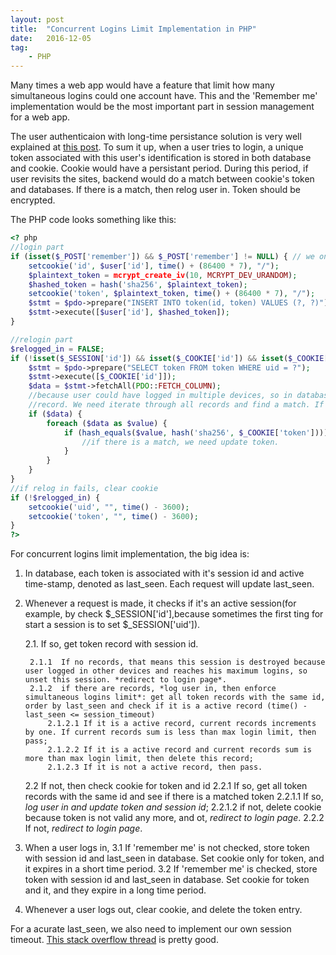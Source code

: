 ```yaml
---
layout: post
title:  "Concurrent Logins Limit Implementation in PHP"
date:   2016-12-05
tag:    
    - PHP
---
```


Many times a web app would have a feature that limit how many simultaneous logins could one account have. This and the 'Remember me' implementation would be the most important part in session management for a web app.

The user authenticaion with long-time persistance solution is very well explained at [this post](https://paragonie.com/blog/2015/04/secure-authentication-php-with-long-term-persistence). To sum it up, when a user tries to login, a unique token associated with this user's identification is stored in both database and cookie. Cookie would have a persistant period. During this period, if user revisits the sites, backend would do a match between cookie's token and databases. If there is a match, then relog user in. Token should be encrypted.

The PHP code looks something like this:

```php
<? php
//login part
if (isset($_POST['remember']) && $_POST['remember'] != NULL) { // we only use cookie if remember me is checked
    setcookie('id', $user['id'], time() + (86400 * 7), "/");
    $plaintext_token = mcrypt_create_iv(10, MCRYPT_DEV_URANDOM); 
    $hashed_token = hash('sha256', $plaintext_token); 
    setcookie('token', $plaintext_token, time() + (86400 * 7), "/");
    $stmt = $pdo->prepare("INSERT INTO token(id, token) VALUES (?, ?)");
    $stmt->execute([$user['id'], $hashed_token]);                   
}

//relogin part
$relogged_in = FALSE;
if (!isset($_SESSION['id']) && isset($_COOKIE['id']) && isset($_COOKIE['token'])) {
    $stmt = $pdo->prepare("SELECT token FROM token WHERE uid = ?");
    $stmt->execute([$_COOKIE['id']]);
    $data = $stmt->fetchAll(PDO::FETCH_COLUMN);
    //because user could have logged in multiple devices, so in database there could be multipl entries of the same user 
    //record. We need iterate through all records and find a match. If there are no match, then relog-in fails.
    if ($data) {
        foreach ($data as $value) {
            if (hash_equals($value, hash('sha256', $_COOKIE['token']))) {
                //if there is a match, we need update token.
            }
        }
    }
}
//if relog in fails, clear cookie
if (!$relogged_in) {
    setcookie('uid', "", time() - 3600);
    setcookie('token', "", time() - 3600);
}
?>
``` 

For concurrent logins limit implementation, the big idea is:

1. In database, each token is associated with it's session id and active time-stamp, denoted as last_seen. Each request will update last_seen.
2. Whenever a request is made, it checks if it's an active session(for example, by check $_SESSION['id'],because sometimes the first ting for start a session is to set $_SESSION['uid']).

    2.1. If so, get token record with session id.
    
        2.1.1  If no records, that means this session is destroyed because user logged in other devices and reaches his maximum logins, so unset this session. *redirect to login page*.
        2.1.2  if there are records, *log user in, then enforce simultaneous logins limit*: get all token records with the same id, order by last_seen and check if it is a active record (time() - last_seen <= session_timeout)
            2.1.2.1 If it is a active record, current records increments by one. If current records sum is less than max login limit, then pass;
            2.1.2.2 If it is a active record and current records sum is more than max login limit, then delete this record;
            2.1.2.3 If it is not a active record, then pass.
    2.2 If not, then check cookie for token and id
        2.2.1 If so, get all token records with the same id and see if there is a matched token
            2.2.1.1 If so, *log user in and update token and session id*;
            2.2.1.2 if not, delete cookie because token is not valid any more, and ot, *redirect to login page*.
        2.2.2 If not, *redirect to login page*.
3. When a user logs in,
    3.1 If 'remember me' is not checked, store token with session id and last_seen in database. Set cookie only for token, and it expires in a short time period.
    3.2 If 'remember me' is checked, store token with session id and last_seen in database. Set cookie for token and it, and they expire in a long time period.
4. Whenever a user logs out, clear cookie, and delete the token entry.


For a acurate last_seen, we also need to implement our own session timeout. [This stack overflow thread](http://stackoverflow.com/questions/520237/how-do-i-expire-a-php-session-after-30-minutes) is pretty good.

 
